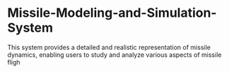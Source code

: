 # Missile-Modeling-and-Simulation-System
This system provides a detailed and realistic representation of missile dynamics, enabling users to study and analyze various aspects of missile fligh
